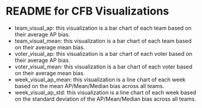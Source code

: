 # README for CFB Visualizations

* team_visual_ap: this visualization is a bar chart of each team based on their average AP bias.
* team_visual_mean: this visualization is a bar chart of each team based on their average mean bias.
* voter_visual_ap: this visualization is a bar chart of each voter based on their average AP bias.
* voter_visual_mean: this visualization is a bar chart of each voter based on their average mean bias.
* week_visual_ap_mean: this visualization is a line chart of each week based on the mean AP/Mean/Median bias across all teams. 
* week_visual_ap_std: this visualization is a line chart of each week based on the standard deviation of the AP/Mean/Median bias across all teams. 
